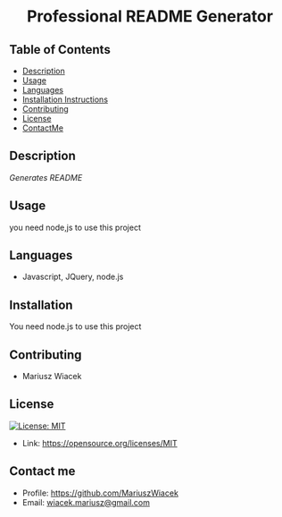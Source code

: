 # <p align="center">Professional README Generator</p>
  ## Table of Contents
  * [Description](#description)
  * [Usage](#usage)
  * [Languages](#languages)
  * [Installation Instructions](#installation)
  * [Contributing](#Contributing)
  * [License](#license)
  * [ContactMe](#contactMe)
  ## Description
  *Generates README*
  ## Usage
  you need node,js to use this project
  ## Languages
  * Javascript, JQuery, node.js
  ## Installation
  You need node.js to use this project
  ## Contributing
  * Mariusz Wiacek
  ## License
  [![License: MIT](https://img.shields.io/badge/License-MIT-yellow.svg)](https://opensource.org/licenses/MIT) 
  * Link: https://opensource.org/licenses/MIT
  ## Contact me
  * Profile: https://github.com/MariuszWiacek
  * Email: wiacek.mariusz@gmail.com 
